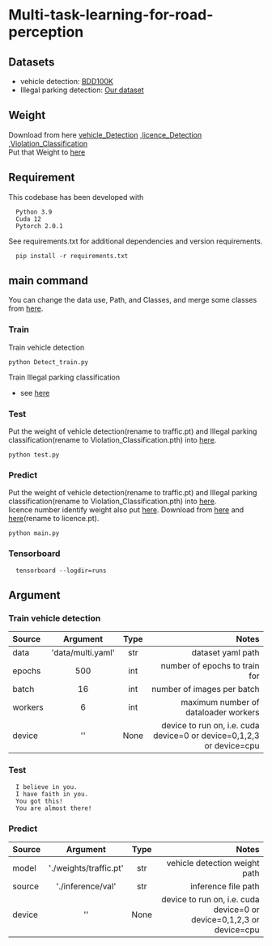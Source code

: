 # Multi-task-learning-for-road-perception

## Datasets
  - vehicle detection: [BDD100K](https://www.vis.xyz/bdd100k/)
  - Illegal parking detection: [Our dataset](./dataset/)

## Weight
  Download from here [vehicle_Detection](https://drive.google.com/file/d/19mJ_e6KvvEEpo0Ah03NwQibzIj8Y6CHS/view?usp=sharing)
                     ,[licence_Detection](https://drive.google.com/file/d/1k2AE2miIOKeGWO1ncExy6D7Hw1s-WQ1d/view?usp=sharing)
                     ,[Violation_Classification](https://drive.google.com/file/d/1qaYYTDYY_wXv5YnRQ6MbrWRLeyv4CVVA/view?usp=drive_link)<br>
  Put that Weight to [here](./weights/)
  
## Requirement
  This codebase has been developed with
  ```
    Python 3.9
    Cuda 12
    Pytorch 2.0.1
  ```
  See requirements.txt for additional dependencies and version requirements.
  ```shell
    pip install -r requirements.txt
  ```

## main command
  You can change the data use, Path, and Classes, and merge some classes from [here](/data).

  ### Train
  Train vehicle detection 
  ```shell
  python Detect_train.py
  ```
  Train Illegal parking classification
  - see [here](https://github.com/richardkuo1999/Violation_Classification)
  ### Test
  Put the weight of vehicle detection(rename to traffic.pt) and Illegal parking classification(rename to Violation_Classification.pth) into [here](./weights).
  ```shell
  python test.py
  ```
  ### Predict
  Put the weight of vehicle detection(rename to traffic.pt) and Illegal parking classification(rename to Violation_Classification.pth) into [here](./weights).
  <br>
  licence number identify weight also put [here](./weights). Download from [here](https://github.com/baudm/parseq) and [here](https://github.com/shihyung/Yolov4_car_plate_detection_recognition)(rename to licence.pt).
  ```shell
  python main.py
  ```
  ### Tensorboard
  ```shell
    tensorboard --logdir=runs
  ```

## Argument
  ### Train vehicle detection
  | Source           |   Argument                  |     Type    | Notes                                                                        |
  | :---             |    :----:                   |     :----:  |   ---:                                                                       |
  | data             | 'data/multi.yaml'           | str         | dataset yaml path                                                            |
  | epochs           | 500                         | int         | number of epochs to train for                                                |
  | batch            | 16                          | int         | number of images per batch                                                   |
  | workers          | 6                           | int         | maximum number of dataloader workers                                         |
  | device           | ''                          | None        | device to run on, i.e. cuda device=0 or device=0,1,2,3 or device=cpu         |
  ### Test
  <!-- | Source           |   Argument                  |     Type    | Notes                                                                        |
  | :---             |    :----:                   |     :----:  |   ---:                                                                       |
  | hyp              | 'hyp/hyp.scratch.yolop.yaml'| str         | hyperparameter path                                                          |
  | DoOneHot         | False                       | bool        | do one hot or not                                                            |
  | useSplitModel    | False                       | bool        | use multi resnet do feature extract                                          |
  | tokensize        | 32                          | int         | size of the tokens                                                           |
  | data             | 'data/multi.yaml'           | str         | dataset yaml path                                                            |
  | weights          | './weights/epoch-200.pth'   | str         | model.pth path(s)                                                            |
  | logDir           | 'runs/train'                | str         | log directory                                                                |
  | batch_size       | 15                          | int         | 	number of images per batch                                                  |
  | workers          | 6                           | int         | maximum number of dataloader workers                                         |
  | device           | ''                          | None        | device to run on, i.e. cuda device=0 or device=0,1,2,3 or device=cpu         | -->
  ```
    I believe in you.
    I have faith in you.
    You got this!
    You are almost there!
  ```
  ### Predict
  | Source           |   Argument                  |     Type    | Notes                                                                        |
  | :---             |    :----:                   |     :----:  |   ---:                                                                       |
  | model              | './weights/traffic.pt'    | str         | vehicle detection weight path                                                |
  | source           | './inference/val'           | str         | inference file path                                                          |
  | device           | ''                          | None        | device to run on, i.e. cuda device=0 or device=0,1,2,3 or device=cpu         |